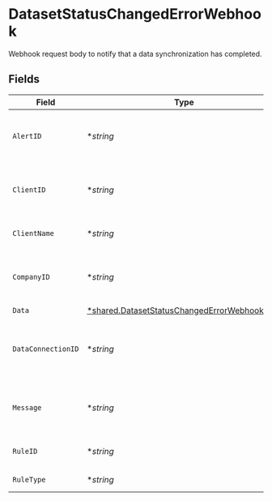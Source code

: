 # DatasetStatusChangedErrorWebhook

Webhook request body to notify that a data synchronization has completed.


## Fields

| Field                                                                                                              | Type                                                                                                               | Required                                                                                                           | Description                                                                                                        | Example                                                                                                            |
| ------------------------------------------------------------------------------------------------------------------ | ------------------------------------------------------------------------------------------------------------------ | ------------------------------------------------------------------------------------------------------------------ | ------------------------------------------------------------------------------------------------------------------ | ------------------------------------------------------------------------------------------------------------------ |
| `AlertID`                                                                                                          | **string*                                                                                                          | :heavy_minus_sign:                                                                                                 | Unique identifier of the webhook event.                                                                            |                                                                                                                    |
| `ClientID`                                                                                                         | **string*                                                                                                          | :heavy_minus_sign:                                                                                                 | Unique identifier for your client in Codat.                                                                        |                                                                                                                    |
| `ClientName`                                                                                                       | **string*                                                                                                          | :heavy_minus_sign:                                                                                                 | Name of your client in Codat.                                                                                      |                                                                                                                    |
| `CompanyID`                                                                                                        | **string*                                                                                                          | :heavy_minus_sign:                                                                                                 | Unique identifier for your SMB in Codat.                                                                           | 8a210b68-6988-11ed-a1eb-0242ac120002                                                                               |
| `Data`                                                                                                             | [*shared.DatasetStatusChangedErrorWebhookData](../../../pkg/models/shared/datasetstatuschangederrorwebhookdata.md) | :heavy_minus_sign:                                                                                                 | N/A                                                                                                                |                                                                                                                    |
| `DataConnectionID`                                                                                                 | **string*                                                                                                          | :heavy_minus_sign:                                                                                                 | Unique identifier for a company's data connection.                                                                 | 2e9d2c44-f675-40ba-8049-353bfcb5e171                                                                               |
| `Message`                                                                                                          | **string*                                                                                                          | :heavy_minus_sign:                                                                                                 | A human-readable message about the webhook.                                                                        |                                                                                                                    |
| `RuleID`                                                                                                           | **string*                                                                                                          | :heavy_minus_sign:                                                                                                 | Unique identifier for the rule.                                                                                    |                                                                                                                    |
| `RuleType`                                                                                                         | **string*                                                                                                          | :heavy_minus_sign:                                                                                                 | The type of rule.                                                                                                  |                                                                                                                    |